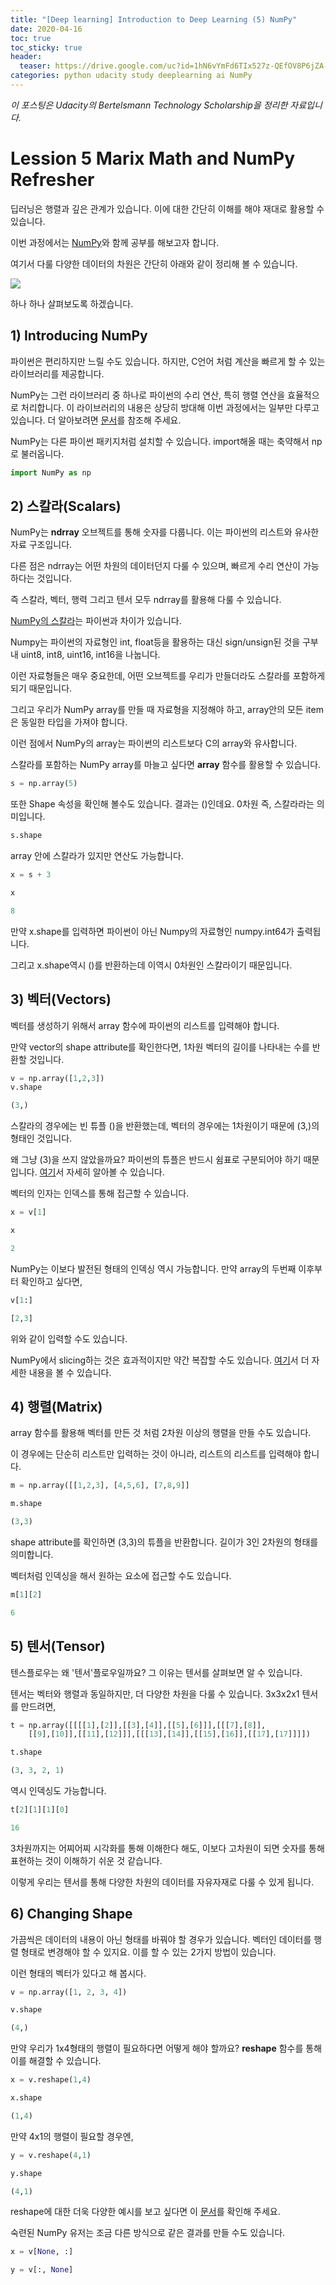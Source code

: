 ```yaml
---
title: "[Deep learning] Introduction to Deep Learning (5) NumPy"
date: 2020-04-16
toc: true
toc_sticky: true
header:
  teaser: https://drive.google.com/uc?id=1hN6vYmFd6TIx527z-QEfOV8P6jZA-Le9
categories: python udacity study deeplearning ai NumPy
---
```



*이 포스팅은 Udacity의 Bertelsmann Technology Scholarship을 정리한 자료입니다.*  


# Lession 5 Marix Math and NumPy Refresher

딥러닝은 행렬과 깊은 관계가 있습니다. 이에 대한 간단히 이해를 해야 재대로 활용할 수 있습니다.
 
이번 과정에서는 [NumPy](https://numpy.org/)와 함께 공부를 해보고자 합니다.

여기서 다룰 다양한 데이터의 차원은 간단히 아래와 같이 정리해 볼 수 있습니다. 

![](https://drive.google.com/uc?id=1monyq0OiDgCOcuOIuPmwzCuTJqFVC0VC)

하나 하나 살펴보도록 하겠습니다.


## 1) Introducing NumPy

파이썬은 편리하지만 느릴 수도 있습니다. 하지만, C언어 처럼 계산을 빠르게 할 수 있는 라이브러리를 제공합니다.

NumPy는 그런 라이브러리 중 하나로 파이썬의 수리 연산, 특히 행렬 연산을 효율적으로 처리합니다. 이 라이브러리의 내용은 상당히 방대해 이번 과정에서는 일부만 다루고 있습니다. 더 알아보려면 [문서](https://docs.scipy.org/doc/numpy/reference/)를 참조해 주세요.

NumPy는 다른 파이썬 패키지처럼 설치할 수 있습니다. import해올 때는 축약해서 np로 불러옵니다.

```python
import NumPy as np
```

## 2) 스칼라(Scalars)

NumPy는 **ndrray** 오브젝트를 통해 숫자를 다룹니다. 이는 파이썬의 리스트와 유사한 자료 구조입니다.

다른 점은 ndrray는 어떤 차원의 데이터던지 다룰 수 있으며, 빠르게 수리 연산이 가능하다는 것입니다.

즉 스칼라, 벡터, 행력 그리고 텐서 모두 ndrray를 활용해 다룰 수 있습니다.

[NumPy의 스칼라](https://docs.scipy.org/doc/numpy/reference/arrays.scalars.html)는 파이썬과 차이가 있습니다. 

Numpy는 파이썬의 자료형인 int, float등을 활용하는 대신 sign/unsign된 것을 구부내 uint8, int8, uint16, int16을 나눕니다.

이런 자료형들은 매우 중요한데, 어떤 오브젝트를 우리가 만들더라도 스칼라를 포함하게 되기 때문입니다. 

그리고 우리가 NumPy array를 만들 때 자료형을 지정해야 하고, array안의 모든 item은 동일한 타입을 가져야 합니다.

이런 점에서 NumPy의 array는 파이썬의 리스트보다 C의 array와 유사합니다. 

스칼라를 포함하는 NumPy array를 마늘고 싶다면 **array** 함수를 활용할 수 있습니다.

```python
s = np.array(5)
```

또한 Shape 속성을 확인해 볼수도 있습니다. 결과는 ()인데요. 0차원 즉, 스칼라라는 의미입니다. 

```python
s.shape
```

array 안에 스칼라가 있지만 연산도 가능합니다.

```python
x = s + 3

x

8
```

만약 x.shape를 입력하면 파이썬이 아닌 Numpy의 자료형인 numpy.int64가 출력됩니다. 

그리고 x.shape역시 ()를 반환하는데 이역시 0차원인 스칼라이기 때문입니다.


## 3) 벡터(Vectors)

벡터를 생성하기 위해서 array 함수에 파이썬의 리스트를 입력해야 합니다.

만약 vector의 shape attribute를 확인한다면, 1차원 벡터의 길이를 나타내는 수를 반환할 것입니다.

```python
v = np.array([1,2,3])
v.shape

(3,)
```

스칼라의 경우에는 빈 튜플 ()을 반환했는데, 벡터의 경우에는 1차원이기 때문에 (3,)의 형태인 것입니다.

왜 그냥 (3)을 쓰지 않았을까요? 파이썬의 튜플은 반드시 쉼표로 구분되어야 하기 때문입니다. [여기](https://docs.python.org/3/tutorial/datastructures.html#tuples-and-sequences)서 자세히 알아볼 수 있습니다.

벡터의 인자는 인덱스를 통해 접근할 수 있습니다.

```python
x = v[1]

x

2
```

NumPy는 이보다 발전된 형태의 인덱싱 역시 가능합니다. 만약 array의 두번째 이후부터 확인하고 싶다면,

```python
v[1:]

[2,3]
```

위와 같이 입력할 수도 있습니다. 

NumPy에서 slicing하는 것은 효과적이지만 약간 복잡할 수도 있습니다. [여기](https://docs.scipy.org/doc/numpy/reference/arrays.indexing.html)서 더 자세한 내용을 볼 수 있습니다.


## 4) 행렬(Matrix)

array 함수를 활용해 벡터를 만든 것 처럼 2차원 이상의 행렬을 만들 수도 있습니다. 

이 경우에는 단순히 리스트만 입력하는 것이 아니라, 리스트의 리스트를 입력해야 합니다.

```python
m = np.array([[1,2,3], [4,5,6], [7,8,9]]

m.shape

(3,3)
```

shape attribute를 확인하면 (3,3)의 튜플을 반환합니다. 길이가 3인 2차원의 형태를 의미합니다.

벡터처럼 인덱싱을 해서 원하는 요소에 접근할 수도 있습니다.

```python
m[1][2]

6
```

## 5) 텐서(Tensor)

텐스플로우는 왜 '텐서'플로우일까요? 그 이유는 텐서를 살펴보면 알 수 있습니다.

텐서는 벡터와 행렬과 동일하지만, 더 다양한 차원을 다룰 수 있습니다. 3x3x2x1 텐서를 만드려면,

```python
t = np.array([[[[1],[2]],[[3],[4]],[[5],[6]]],[[[7],[8]],
    [[9],[10]],[[11],[12]]],[[[13],[14]],[[15],[16]],[[17],[17]]]])

t.shape

(3, 3, 2, 1)
```

역시 인덱싱도 가능합니다.

```python
t[2][1][1][0] 

16
```

3차원까지는 어찌어찌 시각화를 통해 이해한다 해도, 이보다 고차원이 되면 숫자를 통해 표현하는 것이 이해하기 쉬운 것 같습니다.

이렇게 우리는 텐서를 통해 다양한 차원의 데이터를 자유자재로 다룰 수 있게 됩니다.


## 6) Changing Shape 

가끔씩은 데이터의 내용이 아닌 형태를 바꿔야 할 경우가 있습니다. 벡터인 데이터를 행렬 형태로 변경해야 할 수 있지요. 이를 할 수 있는 2가지 방법이 있습니다.

이런 형태의 벡터가 있다고 해 봅시다.

```python
v = np.array([1, 2, 3, 4])

v.shape

(4,)
```

만약 우리가 1x4형태의 행렬이 필요하다면 어떻게 해야 할까요? **reshape** 함수를 통해 이를 해결할 수 있습니다.

```python
x = v.reshape(1,4)

x.shape

(1,4)
```

만약 4x1의 행렬이 필요할 경우엔,

```python
y = v.reshape(4,1)

y.shape

(4,1)
```

reshape에 대한 더욱 다양한 예시를 보고 싶다면 이 [문서](https://docs.scipy.org/doc/numpy/reference/generated/numpy.reshape.html)를 확인해 주세요. 

숙련된 NumPy 유저는 조금 다른 방식으로 같은 결과를 만들 수도 있습니다.

```python
x = v[None, :]

y = v[:, None]
```